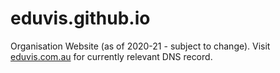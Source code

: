 # eduvis.github.io
Organisation Website (as of 2020-21 - subject to change).  Visit [eduvis.com.au](http://www.eduvis.com.au) for currently relevant DNS record.
